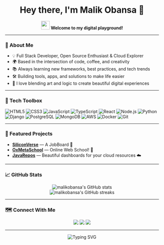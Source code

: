 <!-- 
  Welcome to malikobansa's GitHub! 
  🔥 Crafted with passion and creativity. 
-->

<h1 align="center">Hey there, I'm Malik Obansa 👋</h1>
<p align="center">
  <img src="https://media.giphy.com/media/hvRJCLFzcasrR4ia7z/giphy.gif" width="28"> 
  <b>Welcome to my digital playground!</b>
</p>

---

### 🚀 About Me

- 💡 Full Stack Developer, Open Source Enthusiast & Cloud Explorer
- 🌍 Based in the intersection of code, coffee, and creativity
- 📚 Always learning new frameworks, best practices, and tech trends
- 🛠️ Building tools, apps, and solutions to make life easier
- 🎨 I love blending art and logic to create beautiful digital experiences

---

### 🧰 Tech Toolbox

![HTML5](https://img.shields.io/badge/-HTML5-E34F26?logo=html5&logoColor=fff)
![CSS3](https://img.shields.io/badge/-CSS3-1572B6?logo=css3)
![JavaScript](https://img.shields.io/badge/-JavaScript-F7DF1E?logo=javascript&logoColor=222)
![TypeScript](https://img.shields.io/badge/-TypeScript-3178C6?logo=typescript&logoColor=fff)
![React](https://img.shields.io/badge/-React-61DAFB?logo=react&logoColor=222)
![Node.js](https://img.shields.io/badge/-Node.js-339933?logo=node.js&logoColor=fff)
![Python](https://img.shields.io/badge/-Python-3776AB?logo=python&logoColor=fff)
![Django](https://img.shields.io/badge/-Django-092E20?logo=django&logoColor=fff)
![PostgreSQL](https://img.shields.io/badge/-PostgreSQL-4169E1?logo=postgresql&logoColor=fff)
![MongoDB](https://img.shields.io/badge/-MongoDB-47A248?logo=mongodb&logoColor=fff)
![AWS](https://img.shields.io/badge/-AWS-232F3E?logo=amazon-aws&logoColor=fff)
![Docker](https://img.shields.io/badge/-Docker-2496ED?logo=docker&logoColor=fff)
![Git](https://img.shields.io/badge/-Git-F05032?logo=git&logoColor=fff)

---

### 🌟 Featured Projects

- [**SiliconVerse**](https://github.com/martinvibes/Siliconverse_frontend) — A JobBoard 🚀
- [**OxMetaSchool**](https://github.com/0xmetaschool/Learning-Projects) — Online Web School! 🎨
- [**JavaRepos**](https://github.com/malikobansa/javarepos.git) — Beautiful dashboards for your cloud resources ☁️

---

### 📈 GitHub Stats

<p align="center">
  <img src="https://github-readme-stats.vercel.app/api?username=malikobansa&show_icons=true&theme=radical" alt="malikobansa's GitHub stats" />
  <br />
  <img src="https://github-readme-streak-stats.herokuapp.com/?user=malikobansa&theme=radical" alt="malikobansa's GitHub streaks" />
</p>

---

### 🗺️ Connect With Me

<p align="center">
  <a href="https://twitter.com/maleekobansa"><img src="https://img.shields.io/badge/Twitter-1DA1F2?logo=twitter&logoColor=fff" /></a>
  <a href="https://www.linkedin.com/in/muhammad-abdulmalik-obansa-0a2226242/"><img src="https://img.shields.io/badge/LinkedIn-0077B5?logo=linkedin&logoColor=fff" /></a>
  <a href="mailto:hackobansa@gmail.com"><img src="https://img.shields.io/badge/Email-D14836?logo=gmail&logoColor=fff" /></a>
</p>

---

<p align="center">
  <img src="https://readme-typing-svg.herokuapp.com?font=Fira+Code&size=22&pause=1000&color=36BCF7&center=true&vCenter=true&width=550&lines=Happy+Coding!+%F0%9F%92%BB;Let's+build+something+amazing!+%F0%9F%92%A1" alt="Typing SVG" />
</p>
